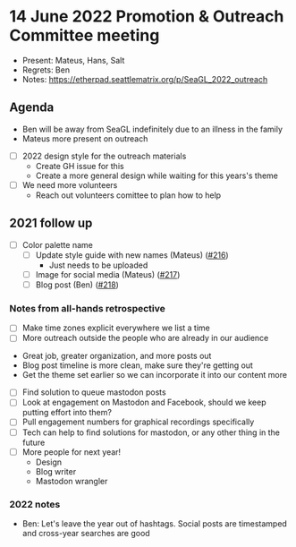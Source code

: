 # 14 June 2022 Promotion & Outreach Committee meeting 
- Present: Mateus, Hans, Salt
- Regrets: Ben
- Notes: https://etherpad.seattlematrix.org/p/SeaGL_2022_outreach 

## Agenda 
- Ben will be away from SeaGL indefinitely due to an illness in the family
- Mateus more present on outreach
- [ ] 2022 design style for the outreach materials
  - Create GH issue for this
  - Create a more general design while waiting for this years's  theme
- [ ] We  need more volunteers
  - Reach out volunteers comittee to plan how to help

## 2021 follow up
- [ ] Color palette name
  - [ ] Update style guide with new names (Mateus) ([#216](https://github.com/SeaGL/organization/issues/216))
    - Just needs to be uploaded
  - [ ] Image for social media (Mateus) ([#217](https://github.com/SeaGL/organization/issues/217))
  - [ ] Blog post (Ben) ([#218](https://github.com/SeaGL/organization/issues/218))

### Notes from all-hands retrospective
- [ ] Make time zones explicit everywhere we list a time
- [ ] More outreach outside the people who are already in our audience
- Great job, greater organization, and more posts out
- Blog post timeline is more clean, make sure they're getting out
- Get the theme set earlier so we can incorporate it into our content more
- [ ] Find solution to queue mastodon posts
- [ ] Look at engagement on Mastodon and Facebook, should we keep putting effort into them?
- [ ] Pull engagement numbers for graphical recordings specifically
- [ ] Tech can help to find solutions for mastodon, or any other thing in the future
- [ ] More people for next year!
  - Design
  - Blog writer
  - Mastodon wrangler

### 2022 notes
- Ben: Let's leave the year out of hashtags. Social posts are timestamped and cross-year searches are good
